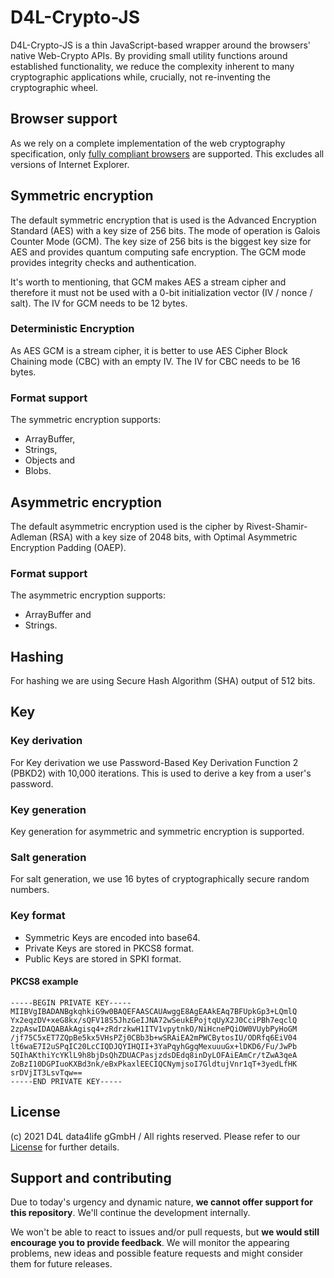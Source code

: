 # D4L-Crypto-JS

D4L-Crypto-JS is a thin JavaScript-based wrapper around the browsers' native Web-Crypto APIs. By providing small utility functions around established functionality, we reduce the complexity inherent to many cryptographic applications while, crucially, not re-inventing the cryptographic wheel.

## Browser support

As we rely on a complete implementation of the web cryptography specification, only [fully compliant browsers](https://caniuse.com/#feat=cryptography) are supported. This excludes all versions of Internet Explorer.

## Symmetric encryption

The default symmetric encryption that is used is the Advanced Encryption Standard (AES) with a key size of 256 bits. The mode of operation is Galois Counter Mode (GCM).
The key size of 256 bits is the biggest key size for AES and provides quantum computing safe encryption. The GCM mode provides integrity checks and authentication.

It's worth to mentioning, that GCM makes AES a stream cipher and therefore it must not be used with a 0-bit initialization vector (IV / nonce / salt). The IV for GCM needs to be 12 bytes.

### Deterministic Encryption

As AES GCM is a stream cipher, it is better to use AES Cipher Block Chaining mode (CBC) with an empty IV. The IV for CBC needs to be 16 bytes.

### Format support

The symmetric encryption supports:

- ArrayBuffer,
- Strings,
- Objects and
- Blobs.

## Asymmetric encryption

The default asymmetric encryption used is the cipher by Rivest-Shamir-Adleman (RSA) with a key size of 2048 bits, with Optimal Asymmetric Encryption Padding (OAEP).

### Format support

The asymmetric encryption supports:

- ArrayBuffer and
- Strings.

## Hashing

For hashing we are using Secure Hash Algorithm (SHA) output of 512 bits.

## Key

### Key derivation

For Key derivation we use Password-Based Key Derivation Function 2 (PBKD2) with 10,000 iterations. This is used to derive a key from a user's password.

### Key generation

Key generation for asymmetric and symmetric encryption is supported.

### Salt generation

For salt generation, we use 16 bytes of cryptographically secure random numbers.

### Key format

- Symmetric Keys are encoded into base64.
- Private Keys are stored in PKCS8 format.
- Public Keys are stored in SPKI format.

#### PKCS8 example

```
-----BEGIN PRIVATE KEY-----
MIIBVgIBADANBgkqhkiG9w0BAQEFAASCAUAwggE8AgEAAkEAq7BFUpkGp3+LQmlQ
Yx2eqzDV+xeG8kx/sQFV18S5JhzGeIJNA72wSeukEPojtqUyX2J0CciPBh7eqclQ
2zpAswIDAQABAkAgisq4+zRdrzkwH1ITV1vpytnkO/NiHcnePQiOW0VUybPyHoGM
/jf75C5xET7ZQpBe5kx5VHsPZj0CBb3b+wSRAiEA2mPWCBytosIU/ODRfq6EiV04
lt6waE7I2uSPqIC20LcCIQDJQYIHQII+3YaPqyhGgqMexuuuGx+lDKD6/Fu/JwPb
5QIhAKthiYcYKlL9h8bjDsQhZDUACPasjzdsDEdq8inDyLOFAiEAmCr/tZwA3qeA
ZoBzI10DGPIuoKXBd3nk/eBxPkaxlEECIQCNymjsoI7GldtujVnr1qT+3yedLfHK
srDVjIT3LsvTqw==
-----END PRIVATE KEY-----
```

## License

(c) 2021 D4L data4life gGmbH / All rights reserved. Please refer to our [License](./LICENSE) for further details.

## Support and contributing

Due to today's urgency and dynamic nature, **we cannot offer support for this repository**. We'll continue the development internally.

We won't be able to react to issues and/or pull requests, but **we would still encourage you to provide feedback**. We will monitor the appearing problems, new ideas and possible feature requests and might consider them for future releases.
